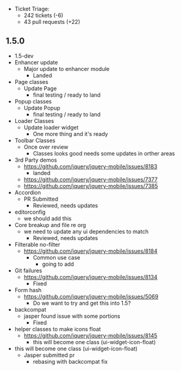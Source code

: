 * Ticket Triage:
  * 242 tickets (-6)
  * 43 pull requests (+22)

## 1.5.0
  * 1.5-dev
  * Enhancer update
    * Major update to enhancer module
      * Landed
  * Page classes
    * Update Page
      * final testing / ready to land
  * Popup classes
    * Update Popup
      * final testing / ready to land
  * Loader Classes
    * Update loader widget
      * One more thing and it's ready
  * Toolbar Classes
    * Once over review
      * Classes looks good needs some updates in orther areas
  * 3rd Party demos
    * https://github.com/jquery/jquery-mobile/issues/8183
      * landed
    * https://github.com/jquery/jquery-mobile/issues/7377
    * https://github.com/jquery/jquery-mobile/issues/7385
  * Accordion
    * PR Submitted
      * Reviewed, needs updates
  * editorconfig
    * we should add this
  * Core breakup and file re org
    * we need to update any ui dependencies to match
      * Reviewed, needs updates
  * Filterable no-filter
    * https://github.com/jquery/jquery-mobile/issues/8184
      * Common use case
        * going to add
  * Git failures
    * https://github.com/jquery/jquery-mobile/issues/8134
      * Fixed
  * Form hash
    * https://github.com/jquery/jquery-mobile/issues/5069
      * Do we want to try and get this into 1.5?
  * backcompat
    * jasper found issue with some portions
      * Fixed
  * helper classes to make icons float
    * https://github.com/jquery/jquery-mobile/issues/8145
      * this will become one class (ui-widget-icon-float)
  * this will become one class (ui-widget-icon-float)
    * Jasper submitted pr
      * rebasing with backcompat fix

